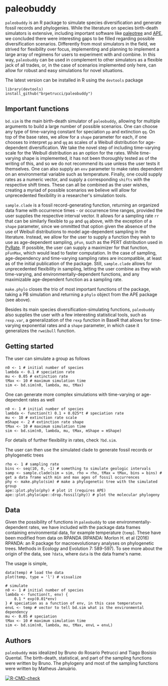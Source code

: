 # paleobuddy

`paleobuddy` is an R package to simulate species diversification and generate fossil records and phylogenies. While the literature on species birth-death simulators is extensive, including important software like [paleotree](https://github.com/dwbapst/paleotree) and [APE](https://github.com/cran/ape), we concluded there were interesting gaps to be filled regarding possible diversification scenarios. Differently from most simulators in the field, we strived for flexibility over focus, implementing and planning to implement a large array of regimens for users to experiment with and combine. In this way, `paleobuddy` can be used in complement to other simulators as a flexible jack of all trades, or, in the case of scenarios implemented only here, can allow for robust and easy simulations for novel situations.

The latest version can be installed in R using the `devtools` package

```
library(devtools)
install_github("brpetrucci/paleobuddy")
```

## Important functions

`bd.sim` is the main birth-death simulator of `paleobuddy`, allowing for multiple arguments to build a large number of possible scenarios. One can choose any type of time-varying constant for speciation `pp` and extinction `qq`. On top of the base rates, we allow for a `shape` parameter for each, if one chooses to interpret `pp` and `qq` as scales of a Weibull distribution for age-dependent diversification. We take the novel step of including time-varying scale for the Weibull distribution as an option for the rates. While time-varying shape is implemented, it has not been thoroughly tested as of the writing of this, and so we do not recommend its use unless the user tests it themselves. One can also supply an `env` parameter to make rates dependent on an environmental variable such as temperature. Finally, one could supply rates as a numeric vector, and supply a corresponding `shifts` with the respective shift times. These can all be combined as the user wishes, creating a myriad of possible scenarios we believe will allow for unprecedented flexibility in a researcher's simulation tools.

`sample.clade` is a fossil record-generating function, returning an organized data frame with occurrence times - or occurrence time ranges, provided the user supplies the respective interval vector. It allows for a sampling rate `rr` that can be similarly flexible to `pp` and `qq` above, with the exception of a `shape` parameter, since we ommitted that option given the absence of the use of Weibull distributions to model age-dependent sampling in the literature. Instead, we allow for the user to supply a function they wish to use as age-dependent sampling, `pFun`, such as the PERT distribution used in [PyRate](https://github.com/dsilvestro/PyRate). If possible, the user can supply a maximizer for that function, `pFunMax`, which would lead to faster computation. In the case of sampling, age-dependency and time-varying sampling rates are incompatible, at least as of the initial publication of the package. Still, `sample.clade` allows for unprecedented flexibility in sampling, letting the user combine as they wish time-varying, and environmentally-dependent functions, and any maximizable age-dependent function as a sampling rate.

`make.phylo` closes the trio of most important functions of the package, taking a PB simulation and returning a `phylo` object from the APE package (see above).

Besides its main species diversification-simulating functions, `paleobuddy` also supplies the user with a few interesting statistical tools, such as `rexp.var`, a generalization of the `rexp` function in BaseR that allows for time-varying exponential rates and a `shape` parameter, in which case it generalizes the `rweibull` function.

## Getting started

The user can simulate a group as follows

```
n0 <- 1 # initial number of species
lambda <- 0.1 # speciation rate
mu <- 0.05 # extinction rate
tMax <- 10 # maximum simulation time
sim <- bd.sim(n0, lambda, mu, tMax)
```

One can generate more complex simulations with time-varying or age-dependent rates as well

```
n0 <- 1 # initial number of species
lambda <- function(t) 0.1 + 0.025*t # speciation rate
mu <- 10 # extinction rate scale
mShape <- 2 # extinction rate shape
tMax <- 10 # maximum simulation time
sim <- bd.sim(n0, lambda, mu, tMax, mShape = mShape)
```

For details of further flexibility in rates, check `?bd.sim`.

The user can then use the simulated clade to generate fossil records or phylogenetic trees

```
rho <- 1 # sampling rate
bins <- seq(10, 0, -1) # something to simulate geologic intervals
samp <- sample.clade(sim = sim, rho = rho, tMax = tMax, bins = bins) # get a data frame with min and max ages of fossil occurrences
phy <- make.phylo(sim) # make a phylogenetic tree with the simulated group
ape::plot.phylo(phy) # plot it (requires APE)
ape::plot.phylo(ape::drop.fossil(phy)) # plot the molecular phylogeny
```

## Data

Given the possibility of functions in `paleobuddy` to use environmentally-dependent rates, we have included with the package data frames containing environmental data, for example temperature (`temp`). These have been modified from data on RPANDA (RPANDA: Morlon H. et al (2016) RPANDA: an R package for macroevolutionary analyses on phylogenetic trees. Methods in Ecology and Evolution 7: 589-597). To see more about the origin of the data, see `?data`, where `data` is the data frame's name.

The usage is simple,

```
data(temp) # load the data
plot(temp, type = 'l') # visualize

# simulate
n0 <- 1 # initial number of species
lambda <- function(t, env) {
    0.1 * exp(0.01*env)
} # speciation as a function of env, in this case temperature
envL <- temp # vector to tell bd.sim what is the environmental dependency
mu <- 0.05 # speciation
tMax <- 10 # maximum simulation time
sim <- bd.sim(n0, lambda, mu, tMax, envL = envL)
```

## Authors

`paleobuddy` was idealized by Bruno do Rosario Petrucci and Tiago Bosisio Quental. The birth-death, statistical, and part of the sampling functions were written by Bruno. The phylogeny and most of the sampling functions were written by Matheus Januário.

<!-- badges: start -->
[![R-CMD-check](https://github.com/brpetrucci/paleobuddy/workflows/R-CMD-check/badge.svg)](https://github.com/brpetrucci/paleobuddy/actions)
<!-- badges: end -->
